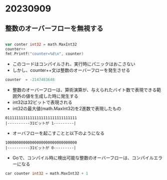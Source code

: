 # 20230909

## 整数のオーバーフローを無視する

```go

var conter int32 = math.MaxInt32
counter++
fmt.Printf("counter=%d\n", counter)

```

- このコードはコンパイルされ、実行時にパニックはおこさない
- しかし、counter++文は整数のオーバーフローを発生させる

```go
counter  = -2147483648
```

- 整数のオーバーフローは、算術演算が、与えられたバイト数で表現できる範囲外の値を生成した時に発生する
- int32は32ビットで表現される
- int32の最大値(math.MaxInt32)を2進数で表現したもの

```
01111111111111111111111111111111 
|----------31ビットが 1---------|
```

- オーバフローを起こすことと以下のようになる

```
10000000000000000000000000000000
|----------31ビットが 0---------|
```

- Goで、コンパイル時に検出可能な整数のオーバーフローは、コンパイルエラーになる

```go
car counter int32 = math.MaxInt32 + 1
```
